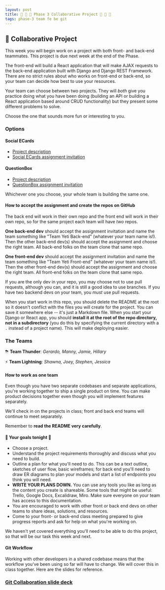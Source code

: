 ```yaml
---
layout: post
title: 🐻 💞 🦊 Phase 3 Collaborative Project 🦊 💞 🐻
tags: phase-3 team fe be git
---
```


## 🎯 Collaborative Project

This week you will begin work on a project with both front- and back-end teammates. This project is due next week at the end of the Phase.

The front-end will build a React application that will make AJAX requests to the back-end application built with Django and Django REST Framework. There are no strict rules about who works on front-end or back-end, so your team can decide how best to use your resources.

Your team can choose between two projects. They will _both_ give you practice doing what you have been doing (building an API or building a React application based around CRUD functionality) but they present some different problems to solve.

Choose the one that sounds more fun or interesting to you.

### Options

#### Social ECards

- [Project description](https://github.com/momentum-projects/group--social-cards/blob/main/README.md)
- [Social ECards assignment invitation](https://classroom.github.com/a/I6xW_kYu)

#### QuestionBox

- [Project description](https://github.com/momentum-projects/group--questionbox/blob/main/README.md)
- [QuestionBox assignment invitation](https://classroom.github.com/a/v0rBJkwq)

Whichever one you choose, your whole team is building the same one.

#### How to accept the assignment and create the repos on GitHub

The back end will work in their own repo and the front end will work in their own repo, so for the same project each team will have _two_ repos.

**One back-end dev** should accept the assignment invitation and name the team something like "Team Yeti Back-end" (whatever your team name is!). Then the other back-end dev(s) should accept the assignment and choose the right team. All back-end folks on the team clone that same repo.

**One front-end dev** should accept the assignment invitation and name the team something like "Team Yeti Front-end" (whatever your team name is!). Then the other front-end dev(s) should accept the assignment and choose the right team. All front-end folks on the team clone that same repo.

If you are the only dev in your repo, you may choose not to use pull requests, although you can, and it is still a good idea to use branches. If you have two backend devs on your team, you _must_ use pull requests.

When you start work in this repo, you should delete the README at the root so it doesn't conflict with the files you will create for the project. You can save it somewhere else -- it's just a Markdown file. When you start your Django or React app, you should **install it at the root of the repo directory, not in a subdirectory** (you do this by specifying the current directory with a `.` instead of a project name). This will make deploying easier.

### The Teams

⛈ **Team Thunder**: _Gerardo, Manny, Jamie, Hillary_

⚡ **Team Lightning**: _Shawna, Joey, Stephen, Jessica_

#### How to work as one team

Even though you have two separate codebases and separate applications, you're working together to ship a single product on time. You can make product decisions together even though you will implement features separately.

We'll check in on the projects in class; front and back end teams will continue to meet separately.

Remember to **read the README very carefully**.

#### 🥅 Your goals tonight 🥅

- Choose a project.
- Understand the project requirements thoroughly and discuss what you need to build.
- Outline a plan for what you'll need to do. This can be a text outline, sketches of user flow, basic wireframes; for back end you'll need to draw ER diagrams to plan your models and start a list of endpoints you think you will need.
- **WRITE YOUR PLANS DOWN.** You can use any tools you like as long as the content you create is shareable. Some tools that might be useful: Trello, Google Docs, Excalidraw, Miro. Make sure everyone on your team has access to this documentation.
- You are encouraged to work with other front or back end devs on other teams to share ideas, solutions, and resources.
- Come to your front- or back-end class meeting prepared to give progress reports and ask for help on what you're working on.

We haven't yet covered everything you'll need to be able to do this project, so that will be our task this week and next.

#### Git Workflow

Working with other developers in a shared codebase means that the workflow you've been using so far will have to change. We will cover this in class together. Here are the slides for reference.

### [Git Collaboration slide deck](https://slides.com/amy_nc/git-collaboration)
